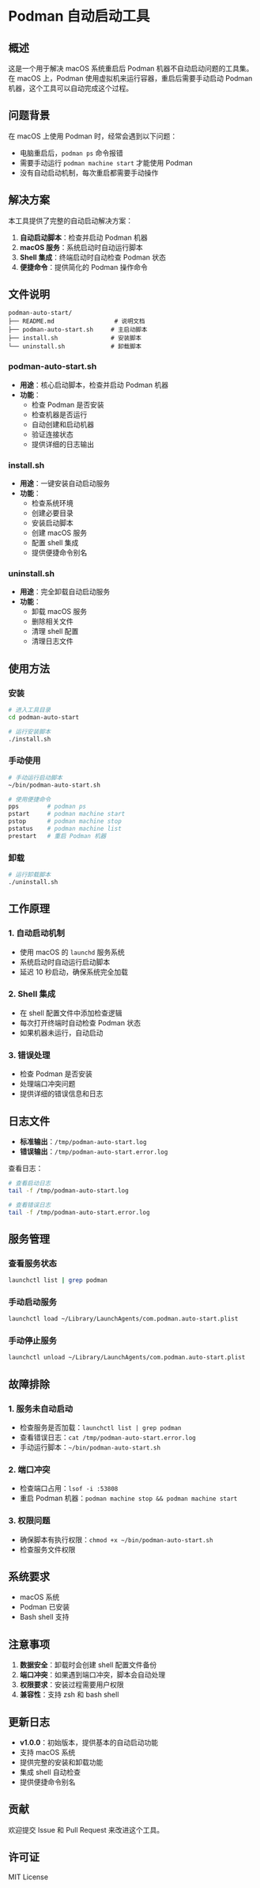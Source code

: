 # Podman 自动启动工具

## 概述

这是一个用于解决 macOS 系统重启后 Podman 机器不自动启动问题的工具集。在 macOS 上，Podman 使用虚拟机来运行容器，重启后需要手动启动 Podman 机器，这个工具可以自动完成这个过程。

## 问题背景

在 macOS 上使用 Podman 时，经常会遇到以下问题：
- 电脑重启后，`podman ps` 命令报错
- 需要手动运行 `podman machine start` 才能使用 Podman
- 没有自动启动机制，每次重启都需要手动操作

## 解决方案

本工具提供了完整的自动启动解决方案：
1. **自动启动脚本**：检查并启动 Podman 机器
2. **macOS 服务**：系统启动时自动运行脚本
3. **Shell 集成**：终端启动时自动检查 Podman 状态
4. **便捷命令**：提供简化的 Podman 操作命令

## 文件说明

```
podman-auto-start/
├── README.md                 # 说明文档
├── podman-auto-start.sh     # 主启动脚本
├── install.sh               # 安装脚本
└── uninstall.sh             # 卸载脚本
```

### podman-auto-start.sh
- **用途**：核心启动脚本，检查并启动 Podman 机器
- **功能**：
  - 检查 Podman 是否安装
  - 检查机器是否运行
  - 自动创建和启动机器
  - 验证连接状态
  - 提供详细的日志输出

### install.sh
- **用途**：一键安装自动启动服务
- **功能**：
  - 检查系统环境
  - 创建必要目录
  - 安装启动脚本
  - 创建 macOS 服务
  - 配置 shell 集成
  - 提供便捷命令别名

### uninstall.sh
- **用途**：完全卸载自动启动服务
- **功能**：
  - 卸载 macOS 服务
  - 删除相关文件
  - 清理 shell 配置
  - 清理日志文件

## 使用方法

### 安装

```bash
# 进入工具目录
cd podman-auto-start

# 运行安装脚本
./install.sh
```

### 手动使用

```bash
# 手动运行启动脚本
~/bin/podman-auto-start.sh

# 使用便捷命令
pps        # podman ps
pstart     # podman machine start
pstop      # podman machine stop
pstatus    # podman machine list
prestart   # 重启 Podman 机器
```

### 卸载

```bash
# 运行卸载脚本
./uninstall.sh
```

## 工作原理

### 1. 自动启动机制
- 使用 macOS 的 `launchd` 服务系统
- 系统启动时自动运行启动脚本
- 延迟 10 秒启动，确保系统完全加载

### 2. Shell 集成
- 在 shell 配置文件中添加检查逻辑
- 每次打开终端时自动检查 Podman 状态
- 如果机器未运行，自动启动

### 3. 错误处理
- 检查 Podman 是否安装
- 处理端口冲突问题
- 提供详细的错误信息和日志

## 日志文件

- **标准输出**：`/tmp/podman-auto-start.log`
- **错误输出**：`/tmp/podman-auto-start.error.log`

查看日志：
```bash
# 查看启动日志
tail -f /tmp/podman-auto-start.log

# 查看错误日志
tail -f /tmp/podman-auto-start.error.log
```

## 服务管理

### 查看服务状态
```bash
launchctl list | grep podman
```

### 手动启动服务
```bash
launchctl load ~/Library/LaunchAgents/com.podman.auto-start.plist
```

### 手动停止服务
```bash
launchctl unload ~/Library/LaunchAgents/com.podman.auto-start.plist
```

## 故障排除

### 1. 服务未自动启动
- 检查服务是否加载：`launchctl list | grep podman`
- 查看错误日志：`cat /tmp/podman-auto-start.error.log`
- 手动运行脚本：`~/bin/podman-auto-start.sh`

### 2. 端口冲突
- 检查端口占用：`lsof -i :53808`
- 重启 Podman 机器：`podman machine stop && podman machine start`

### 3. 权限问题
- 确保脚本有执行权限：`chmod +x ~/bin/podman-auto-start.sh`
- 检查服务文件权限

## 系统要求

- macOS 系统
- Podman 已安装
- Bash shell 支持

## 注意事项

1. **数据安全**：卸载时会创建 shell 配置文件备份
2. **端口冲突**：如果遇到端口冲突，脚本会自动处理
3. **权限要求**：安装过程需要用户权限
4. **兼容性**：支持 zsh 和 bash shell

## 更新日志

- **v1.0.0**：初始版本，提供基本的自动启动功能
- 支持 macOS 系统
- 提供完整的安装和卸载功能
- 集成 shell 自动检查
- 提供便捷命令别名

## 贡献

欢迎提交 Issue 和 Pull Request 来改进这个工具。

## 许可证

MIT License


